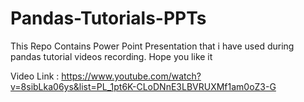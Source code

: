 # Pandas-Tutorials-PPTs
This Repo Contains Power Point Presentation that i have used during pandas tutorial videos recording. Hope you like it

Video Link : https://www.youtube.com/watch?v=8sibLka06ys&list=PL_1pt6K-CLoDNnE3LBVRUXMf1am0oZ3-G
